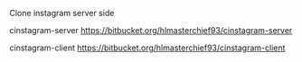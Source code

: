 Clone instagram server side

cinstagram-server
https://bitbucket.org/hlmasterchief93/cinstagram-server

cinstagram-client
https://bitbucket.org/hlmasterchief93/cinstagram-client